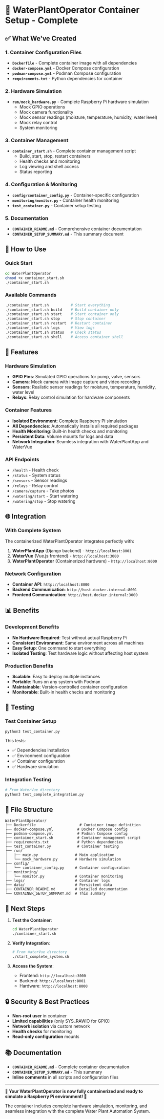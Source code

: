 # 🐳 WaterPlantOperator Container Setup - Complete

## ✅ What We've Created

### 1. **Container Configuration Files**
- **`Dockerfile`** - Complete container image with all dependencies
- **`docker-compose.yml`** - Docker Compose configuration
- **`podman-compose.yml`** - Podman Compose configuration
- **`requirements.txt`** - Python dependencies for container

### 2. **Hardware Simulation**
- **`run/mock_hardware.py`** - Complete Raspberry Pi hardware simulation
  - Mock GPIO operations
  - Mock camera functionality
  - Mock sensor readings (moisture, temperature, humidity, water level)
  - Mock relay control
  - System monitoring

### 3. **Container Management**
- **`container_start.sh`** - Complete container management script
  - Build, start, stop, restart containers
  - Health checks and monitoring
  - Log viewing and shell access
  - Status reporting

### 4. **Configuration & Monitoring**
- **`config/container_config.py`** - Container-specific configuration
- **`monitoring/monitor.py`** - Container health monitoring
- **`test_container.py`** - Container setup testing

### 5. **Documentation**
- **`CONTAINER_README.md`** - Comprehensive container documentation
- **`CONTAINER_SETUP_SUMMARY.md`** - This summary document

## 🚀 How to Use

### Quick Start
```bash
cd WaterPlantOperator
chmod +x container_start.sh
./container_start.sh
```

### Available Commands
```bash
./container_start.sh          # Start everything
./container_start.sh build    # Build container only
./container_start.sh start    # Start container only
./container_start.sh stop     # Stop container
./container_start.sh restart  # Restart container
./container_start.sh logs     # View logs
./container_start.sh status   # Check status
./container_start.sh shell    # Access container shell
```

## 🔧 Features

### Hardware Simulation
- **GPIO Pins**: Simulated GPIO operations for pump, valve, sensors
- **Camera**: Mock camera with image capture and video recording
- **Sensors**: Realistic sensor readings for moisture, temperature, humidity, water level
- **Relays**: Relay control simulation for hardware components

### Container Features
- **Isolated Environment**: Complete Raspberry Pi simulation
- **All Dependencies**: Automatically installs all required packages
- **Health Monitoring**: Built-in health checks and monitoring
- **Persistent Data**: Volume mounts for logs and data
- **Network Integration**: Seamless integration with WaterPlantApp and WaterVue

### API Endpoints
- `/health` - Health check
- `/status` - System status
- `/sensors` - Sensor readings
- `/relays` - Relay control
- `/camera/capture` - Take photos
- `/watering/start` - Start watering
- `/watering/stop` - Stop watering

## 🌐 Integration

### With Complete System
The containerized WaterPlantOperator integrates perfectly with:

1. **WaterPlantApp** (Django backend) - `http://localhost:8001`
2. **WaterVue** (Vue.js frontend) - `http://localhost:3000`
3. **WaterPlantOperator** (Containerized hardware) - `http://localhost:8000`

### Network Configuration
- **Container API**: `http://localhost:8000`
- **Backend Communication**: `http://host.docker.internal:8001`
- **Frontend Communication**: `http://host.docker.internal:3000`

## 📊 Benefits

### Development Benefits
- **No Hardware Required**: Test without actual Raspberry Pi
- **Consistent Environment**: Same environment across all machines
- **Easy Setup**: One command to start everything
- **Isolated Testing**: Test hardware logic without affecting host system

### Production Benefits
- **Scalable**: Easy to deploy multiple instances
- **Portable**: Runs on any system with Podman
- **Maintainable**: Version-controlled container configuration
- **Monitorable**: Built-in health checks and monitoring

## 🧪 Testing

### Test Container Setup
```bash
python3 test_container.py
```

This tests:
- ✅ Dependencies installation
- ✅ Environment configuration
- ✅ Container configuration
- ✅ Hardware simulation

### Integration Testing
```bash
# From WaterVue directory
python3 test_complete_integration.py
```

## 📁 File Structure

```
WaterPlantOperator/
├── Dockerfile                    # Container image definition
├── docker-compose.yml           # Docker Compose config
├── podman-compose.yml           # Podman Compose config
├── container_start.sh           # Container management script
├── requirements.txt             # Python dependencies
├── test_container.py            # Container testing
├── run/
│   ├── main.py                 # Main application
│   └── mock_hardware.py        # Hardware simulation
├── config/
│   └── container_config.py     # Container configuration
├── monitoring/
│   └── monitor.py              # Container monitoring
├── logs/                       # Container logs
├── data/                       # Persistent data
├── CONTAINER_README.md         # Detailed documentation
└── CONTAINER_SETUP_SUMMARY.md  # This summary
```

## 🎯 Next Steps

1. **Test the Container**:
   ```bash
   cd WaterPlantOperator
   ./container_start.sh
   ```

2. **Verify Integration**:
   ```bash
   # From WaterVue directory
   ./start_complete_system.sh
   ```

3. **Access the System**:
   - Frontend: `http://localhost:3000`
   - Backend: `http://localhost:8001`
   - Hardware: `http://localhost:8000`

## 🔒 Security & Best Practices

- **Non-root user** in container
- **Limited capabilities** (only SYS_RAWIO for GPIO)
- **Network isolation** via custom network
- **Health checks** for monitoring
- **Read-only configuration** mounts

## 📚 Documentation

- **`CONTAINER_README.md`** - Complete container documentation
- **`CONTAINER_SETUP_SUMMARY.md`** - This summary
- **Inline comments** in all scripts and configuration files

---

**🐳 Your WaterPlantOperator is now fully containerized and ready to simulate a Raspberry Pi environment! 🐳**

The container includes complete hardware simulation, monitoring, and seamless integration with the complete Water Plant Automation System.
